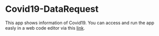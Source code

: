# Covid19-DataRequest

This app shows information of Covid19. 
You can access and run the app easly in a web code editor via this [link](https://repl.it/@MatheusPesegogi/Covid19-DataRequest-2).